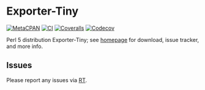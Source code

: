 # Exporter-Tiny

[![MetaCPAN](https://img.shields.io/cpan/v/Exporter-Tiny.svg)](https://metacpan.org/release/Exporter-Tiny)
[![CI](https://github.com/tobyink/p5-exporter-tiny/workflows/CI/badge.svg)](https://github.com/tobyink/p5-exporter-tiny/actions)
[![Coveralls](https://coveralls.io/repos/tobyink/p5-exporter-tiny/badge.svg?branch=master&amp;service=github)](https://coveralls.io/github/tobyink/p5-exporter-tiny)
[![Codecov](https://codecov.io/gh/tobyink/p5-exporter-tiny/branch/master/graph/badge.svg)](https://codecov.io/gh/tobyink/p5-exporter-tiny)

Perl 5 distribution Exporter-Tiny; see [homepage](https://metacpan.org/release/Exporter-Tiny)
for download, issue tracker, and more info.

## Issues

Please report any issues via [RT](https://rt.cpan.org/Dist/Display.html?Queue=Exporter-Tiny).

